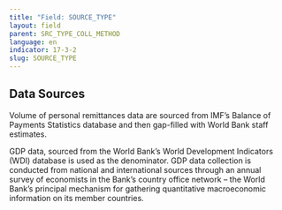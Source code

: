 ```yaml
---
title: "Field: SOURCE_TYPE"
layout: field
parent: SRC_TYPE_COLL_METHOD
language: en
indicator: 17-3-2
slug: SOURCE_TYPE
---
```

## Data Sources

Volume of personal remittances data are sourced from IMF’s Balance of Payments Statistics database and then gap-filled with World Bank staff estimates. 

GDP data, sourced from the World Bank’s World Development Indicators (WDI) database is used as the denominator. GDP data collection is conducted from national and international sources through an annual survey of economists in the Bank’s country office network – the World Bank’s principal mechanism for gathering quantitative macroeconomic information on its member countries.